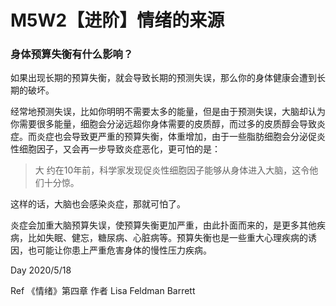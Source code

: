 # M5W2【进阶】情绪的来源

### 身体预算失衡有什么影响？

如果出现长期的预算失衡，就会导致长期的预测失误，那么你的身体健康会遭到长期的破坏。

经常地预测失误，比如你明明不需要太多的能量，但是由于预测失误，大脑却认为你需要很多能量，细胞会分泌远超你身体需要的皮质醇，而过多的皮质醇会导致炎症。而炎症也会导致更严重的预算失衡，体重增加，由于一些脂肪细胞会分泌促炎性细胞因子，又会再一步导致炎症恶化，更可怕的是：

> 大 约在10年前，科学家发现促炎性细胞因子能够从身体进入大脑，这令他 们十分惊。
>

这样的话，大脑也会感染炎症，那就可怕了。

炎症会加重大脑预算失误，使预算失衡更加严重，由此扑面而来的，是更多其他疾病，比如失眠、健忘，糖尿病、心脏病等。预算失衡也是一些重大心理疾病的诱因，也可能让你患上严重危害身体的慢性压力疾病。

Day  2020/5/18

Ref  《情绪》第四章  作者  Lisa Feldman Barrett